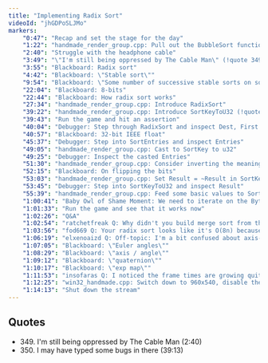 ```yaml
---
title: "Implementing Radix Sort"
videoId: "jhGDPoSLJMo"
markers:
    "0:47": "Recap and set the stage for the day"
    "1:22": "handmade_render_group.cpp: Pull out the BubbleSort functionality into its own function"
    "2:40": "Struggle with the headphone cable"
    "3:49": "\"I'm still being oppressed by The Cable Man\" (!quote 349)"
    "3:55": "Blackboard: Radix sort"
    "4:42": "Blackboard: \"Stable sort\""
    "9:54": "Blackboard: \"Some number of successive stable sorts on some part of the sort key\""
    "22:04": "Blackboard: 8-bits"
    "22:44": "Blackboard: How radix sort works"
    "27:34": "handmade_render_group.cpp: Introduce RadixSort"
    "39:22": "handmade_render_group.cpp: Introduce SortKeyToU32 (!quote 350)"
    "39:43": "Run the game and hit an assertion"
    "40:04": "Debugger: Step through RadixSort and inspect Dest, First and Temp"
    "40:57": "Blackboard: 32-bit IEEE float"
    "45:37": "Debugger: Step into SortEntries and inspect Entries"
    "49:05": "handmade_render_group.cpp: Cast to SortKey to u32"
    "49:25": "Debugger: Inspect the casted Entries"
    "51:30": "handmade_render_group.cpp: Consider inverting the meaning of the bits"
    "52:15": "Blackboard: On flipping the bits"
    "53:03": "handmade_render_group.cpp: Set Result = ~Result in SortKeyToU32"
    "53:45": "Debugger: Step into SortKeyToU32 and inspect Result"
    "55:39": "handmade_render_group.cpp: Feed some basic values to SortEntries and inspect them"
    "1:00:41": "Baby Owl of Shame Moment: We need to iterate on the ByteIndex in eights"
    "1:01:33": "Run the game and see that it works now"
    "1:02:26": "Q&A"
    "1:02:54": "ratchetfreak Q: Why didn't you build merge sort from the bottom up? It makes ping-ponging the buffers much easier"
    "1:03:56": "fod669 Q: Your radix sort looks like it's O(8n) because you're doing two passes over the list per byte. Couldn't you make it O(5n) by getting all the offsets / counts in one pass at the cost of 3 more 256 element arrays?"
    "1:06:19": "elxenoaizd Q: Off-topic: I'm a bit confused about axis-angle rotations vs quaternion rotations. I thought quaternions do represent an angle and axis of rotation. What's the difference?"
    "1:07:05": "Blackboard: \"Euler angles\""
    "1:08:29": "Blackboard: \"axis / angle\""
    "1:09:12": "Blackboard: \"quaternion\""
    "1:10:17": "Blackboard: \"exp map\""
    "1:11:53": "insofaras Q: I noticed the frame times are growing quite large now. Are you planning to optimize the software renderer further or switch to a hardware accelerated scheme?"
    "1:12:25": "win32_handmade.cpp: Switch down to 960x540, disable the debug system and run the game"
    "1:14:13": "Shut down the stream"
---
```


## Quotes

* 349\. I'm still being oppressed by The Cable Man (2:40)
* 350\. I may have typed some bugs in there (39:13)
